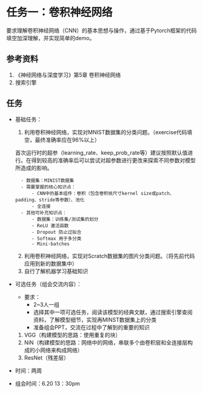 # 任务一：卷积神经网络
要求理解卷积神经网络（CNN）的基本思想与操作，通过基于Pytorch框架的代码填空加深理解，并实现简单的demo。

## 参考资料
1. 《神经网络与深度学习》第5章 卷积神经网络
2. 搜索引擎

## 任务

- 基础任务：
    1. 利用卷积神经网络，实现对MNIST数据集的分类问题。（exercise代码填空，最终准确率应在96%以上）
    
    首次运行时的超参（learning_rate、keep_prob_rate等）建议按照默认值进行。在得到较高的准确率后可以尝试对超参数进行更改来探索不同参数对模型所造成的影响。
    
        - 数据集：MINIST数据集
        - 需要掌握的核心知识点：
            - CNN中的基本组件：卷积（包含卷积核尺寸kernel size或patch、padding、stride等参数）、池化
            - 全连接
        - 其他可补充知识点：
            - 数据集：训练集/测试集的划分
            - ReLU 激活函数
            - Dropout 防止过拟合
            - Softmax 用于多分类
            - Mini-batches
    
    2. 利用卷积神经网络，实现对Scratch数据集的图片分类问题。（将先前代码应用到新的数据集中）
    3. 自行了解机器学习基础知识


- 可选任务（组会交流内容）：
    - 要求：
        - 2~3人一组
        - 选择其中一项可选任务，阅读该模型的经典文献，通过搜索引擎查阅资料，了解模型细节，实现再MINST数据集上的分类
        - 准备组会PPT，交流在过程中了解到的重要的知识
    1. VGG（构建模型的思路：使用重复的块）
    2. NiN（构建模型的思路：网络中的网络，串联多个由卷积层和全连接层构成的小网络来构成网络）
    3. ResNet（残差层）
    
- 时间：两周
- 组会时间：6.20 13：30pm

